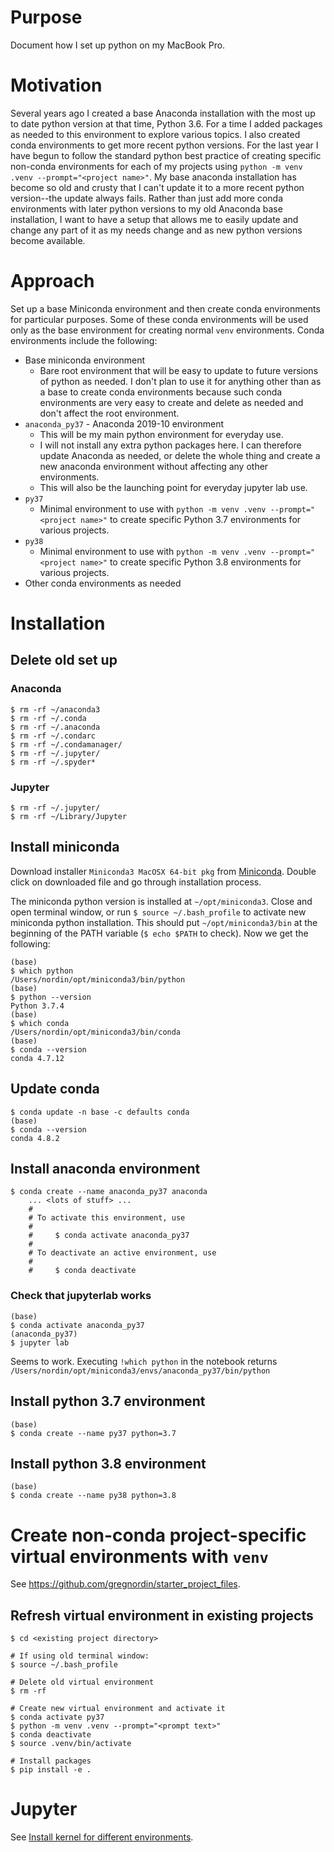 # Purpose

Document how I set up python on my MacBook Pro. 


# Motivation

Several years ago I created a base Anaconda installation with the most up to date python version at that time, Python 3.6. For a time I added packages as needed to this environment to explore various topics. I also created conda environments to get more recent python versions. For the last year I have begun to follow the standard python best practice of creating specific non-conda environments for each of my projects using `python -m venv .venv --prompt="<project name>"`. My base anaconda installation has become so old and crusty that I can't update it to a more recent python version--the update always fails. Rather than just add more conda environments with later python versions to my old Anaconda base installation, I want to have a setup that allows me to easily update and change any part of it as my needs change and as new python versions become available.


# Approach

Set up a base Miniconda environment and then create conda environments for particular purposes. Some of these conda environments will be used only as the base environment for creating normal `venv` environments. Conda environments include the following:

- Base miniconda environment
  - Bare root environment that will be easy to update to future versions of python as needed. I don't plan to use it for anything other than as a base to create conda environments because such conda environments are very easy to create and delete as needed and don't affect the root environment.
- `anaconda_py37` - Anaconda 2019-10 environment
  - This will be my main python environment for everyday use. 
  - I will not install any extra python packages here. I can therefore update Anaconda as needed, or delete the whole thing and create a new anaconda environment without affecting any other environments.
  - This will also be the launching point for everyday jupyter lab use.
- `py37`
  - Minimal environment to use with `python -m venv .venv --prompt="<project name>"` to create specific Python 3.7 environments for various projects.
- `py38`
  - Minimal environment to use with `python -m venv .venv --prompt="<project name>"` to create specific Python 3.8 environments for various projects.
- Other conda environments as needed


# Installation

## Delete old set up

### Anaconda

    $ rm -rf ~/anaconda3
    $ rm -rf ~/.conda
    $ rm -rf ~/.anaconda
    $ rm -rf ~/.condarc 
    $ rm -rf ~/.condamanager/
    $ rm -rf ~/.jupyter/
    $ rm -rf ~/.spyder*

### Jupyter

    $ rm -rf ~/.jupyter/
    $ rm -rf ~/Library/Jupyter

## Install miniconda

Download installer `Miniconda3 MacOSX 64-bit pkg` from [Miniconda](https://docs.conda.io/en/latest/miniconda.html). Double click on downloaded file and go through installation process.

The miniconda python version is installed at `~/opt/miniconda3`. Close and open terminal window, or run `$ source ~/.bash_profile` to activate new miniconda python installation. This should put `~/opt/miniconda3/bin` at the beginning of the PATH variable (`$ echo $PATH` to check). Now we get the following:

    (base)
    $ which python
    /Users/nordin/opt/miniconda3/bin/python
    (base)
    $ python --version
    Python 3.7.4
    (base)
    $ which conda
    /Users/nordin/opt/miniconda3/bin/conda
    (base)
    $ conda --version
    conda 4.7.12

## Update conda

    $ conda update -n base -c defaults conda
    (base)
    $ conda --version
    conda 4.8.2

## Install anaconda environment

    $ conda create --name anaconda_py37 anaconda
        ... <lots of stuff> ...
        #
        # To activate this environment, use
        #
        #     $ conda activate anaconda_py37
        #
        # To deactivate an active environment, use
        #
        #     $ conda deactivate

### Check that jupyterlab works

    (base)
    $ conda activate anaconda_py37
    (anaconda_py37)
    $ jupyter lab

Seems to work. Executing `!which python` in the notebook returns `/Users/nordin/opt/miniconda3/envs/anaconda_py37/bin/python`

## Install python 3.7 environment

    (base)
    $ conda create --name py37 python=3.7

## Install python 3.8 environment

    (base)
    $ conda create --name py38 python=3.8


# Create non-conda project-specific virtual environments with `venv`

See https://github.com/gregnordin/starter_project_files.

## Refresh virtual environment in existing projects

    $ cd <existing project directory>

    # If using old terminal window:
    $ source ~/.bash_profile

    # Delete old virtual environment
    $ rm -rf 

    # Create new virtual environment and activate it
    $ conda activate py37
    $ python -m venv .venv --prompt="<prompt text>"
    $ conda deactivate
    $ source .venv/bin/activate

    # Install packages
    $ pip install -e .

# Jupyter

See [Install kernel for different environments](https://ipython.readthedocs.io/en/latest/install/kernel_install.html#kernels-for-different-environments).
